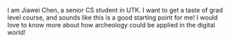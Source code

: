 I am Jiawei Chen, a senior CS student in UTK. I want to get a taste of grad level course, and sounds like this is a good starting point for me! I would love to know more about how archeology could be applied in the digital world!
